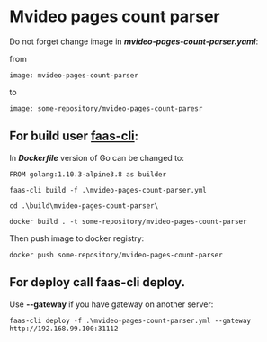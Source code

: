 # Mvideo pages count parser

Do not forget change image in _**mvideo-pages-count-parser.yaml**_:

from
```
image: mvideo-pages-count-parser
```
to 
```
image: some-repository/mvideo-pages-count-paresr
```

## For build user [faas-cli](https://github.com/openfaas/faas-cli):


In **_Dockerfile_** version of Go can be changed to: 
```
FROM golang:1.10.3-alpine3.8 as builder
```

```
faas-cli build -f .\mvideo-pages-count-parser.yml

cd .\build\mvideo-pages-count-parser\

docker build . -t some-repository/mvideo-pages-count-parser
```

Then push image to docker registry:
```
docker push some-repository/mvideo-pages-count-parser
```

## For deploy call faas-cli deploy.
Use **--gateway** if you have gateway on another server:

```
faas-cli deploy -f .\mvideo-pages-count-parser.yml --gateway http://192.168.99.100:31112
```
